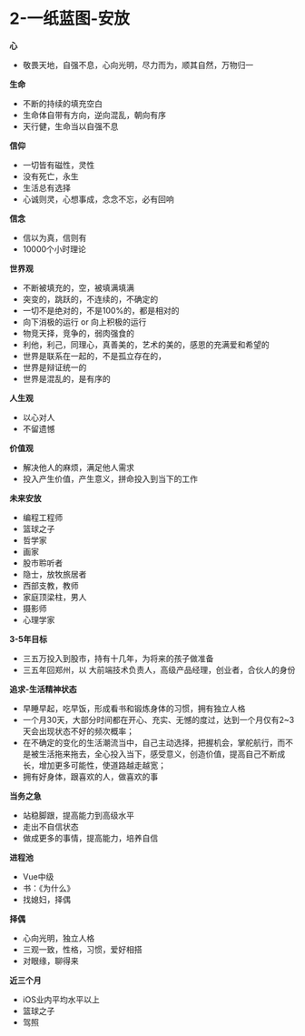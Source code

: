 # 2-一纸蓝图-安放



**心**

* 敬畏天地，自强不息，心向光明，尽力而为，顺其自然，万物归一

**生命**

* 不断的持续的填充空白
* 生命体自带有方向，逆向混乱，朝向有序
* 天行健，生命当以自强不息

**信仰**

* 一切皆有磁性，灵性
* 没有死亡，永生
* 生活总有选择
* 心诚则灵，心想事成，念念不忘，必有回响

**信念**

* 信以为真，信则有
* 10000个小时理论

**世界观**

* 不断被填充的，空，被填满填满
* 突变的，跳跃的，不连续的，不确定的
* 一切不是绝对的，不是100%的，都是相对的
* 向下消极的运行 or 向上积极的运行
* 物竞天择，竞争的，弱肉强食的
* 利他，利己，同理心，真善美的，艺术的美的，感恩的充满爱和希望的
* 世界是联系在一起的，不是孤立存在的，
* 世界是辩证统一的
* 世界是混乱的，是有序的

**人生观**

* 以心对人
* 不留遗憾

**价值观**

* 解决他人的麻烦，满足他人需求
* 投入产生价值，产生意义，拼命投入到当下的工作

**未来安放**

* 编程工程师
* 篮球之子
* 哲学家
* 画家
* 股市聆听者
* 隐士，放牧旅居者
* 西部支教，教师
* 家庭顶梁柱，男人
* 摄影师
* 心理学家

**3-5年目标**

* 三五万投入到股市，持有十几年，为将来的孩子做准备
* 三五年回郑州，以 大前端技术负责人，高级产品经理，创业者，合伙人的身份

**追求-生活精神状态**

* 早睡早起，吃早饭，形成看书和锻炼身体的习惯，拥有独立人格
* 一个月30天，大部分时间都在开心、充实、无憾的度过，达到一个月仅有2~3天会出现状态不好的频次概率；
* 在不确定的变化的生活潮流当中，自己主动选择，把握机会，掌舵航行，而不是被生活拖来拖去，全心投入当下，感受意义，创造价值，提高自己不断成长，增加更多可能性，使道路越走越宽；
* 拥有好身体，跟喜欢的人，做喜欢的事

**当务之急**

* 站稳脚跟，提高能力到高级水平
* 走出不自信状态
* 做成更多的事情，提高能力，培养自信

**进程池**

* Vue中级
* 书：《为什么》
* 找媳妇，择偶

**择偶**

* 心向光明，独立人格
* 三观一致，性格，习惯，爱好相搭
* 对眼缘，聊得来

**近三个月**

* iOS业内平均水平以上
* 篮球之子
* 驾照

